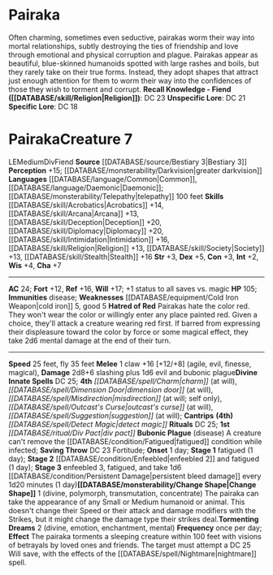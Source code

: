 ﻿---
ac: '24'
alignment: LE
all_resistance: null
burrow_speed: null
charisma: '+7'
climb_speed: null
constitution: '+3'
creature_ability:
- Bubonic Plague
- Change Shape
- Hatred of Red
- Tormenting Dreams
creature_family: '[[DATABASE/monsterfamily/Div|Div]]'
dexterity: '+5'
element: null
fly_speed: '35'
fortitude: '+12'
hardness: null
hp: '105'
id: '1119'
immunity:
- '[[DATABASE/trait/Disease|disease]]'
intelligence: '+2'
land_speed: '25'
language:
- '[[DATABASE/language/Common|Common]]'
- '[[DATABASE/language/Daemonic|Daemonic]] ; [[DATABASE/monsterability/Telepathy|telepathy]]
  100 feet'
level: '7'
max_speed: '35'
name: Pairaka
perception: '+15'
rarity: Common
reflex: '+16'
resistance: null
rus_type_level: null
school: null
sense:
- '[[DATABASE/monsterability/Darkvision|greater darkvision]]'
size: Medium
skill:
- '[[DATABASE/skill/Acrobatics|Acrobatics]] +14'
- '[[DATABASE/skill/Arcana|Arcana]] +13'
- '[[DATABASE/skill/Deception|Deception]] +20'
- '[[DATABASE/skill/Diplomacy|Diplomacy]] +20'
- '[[DATABASE/skill/Intimidation|Intimidation]] +16'
- '[[DATABASE/skill/Religion|Religion]] +13'
- '[[DATABASE/skill/Society|Society]] +13'
- '[[DATABASE/skill/Stealth|Stealth]] +16'
source: '[[DATABASE/source/Bestiary 3|Bestiary 3]]'
speed:
- 25 feet
- fly 35 feet
spell:
- '[[DATABASE/spell/Charm|Charm]]'
- '[[DATABASE/spell/Detect Magic|DetectMagic]]'
- '[[DATABASE/spell/Dimension Door|Dimension Door]]'
- '[[DATABASE/spell/Misdirection|Misdirection]]'
- '[[DATABASE/spell/Outcast''s Curse|Outcast''s Curse]]'
- '[[DATABASE/spell/Suggestion|Suggestion]]'
strength: '+3'
strength_req: '3'
strongest_save:
- Will
swim_speed: null
trait:
- '[[DATABASE/trait/Div|Div]]'
- '[[DATABASE/trait/Fiend|Fiend]]'
type: Creature
vision: Greater darkvision
weakest_save:
- Fortitude
weakness:
- '[[DATABASE/equipment/Cold Iron Weapon|cold iron]] 5'
- good 5
will: '+17'
wisdom: '+4'

---
# Pairaka

Often charming, sometimes even seductive, pairakas worm their way into mortal relationships, subtly destroying the ties of friendship and love through emotional and physical corruption and plague. Pairakas appear as beautiful, blue-skinned humanoids spotted with large rashes and boils, but they rarely take on their true forms. Instead, they adopt shapes that attract just enough attention for them to worm their way into the confidences of those they wish to torment and corrupt.
**Recall Knowledge - Fiend ([[DATABASE/skill/Religion|Religion]])**: DC 23
**Unspecific Lore**: DC 21
**Specific Lore**: DC 18

# Pairaka<span class="item-type">Creature 7</span>

<span class="trait-alignment item-trait">LE</span><span class="trait-size item-trait">Medium</span><span class="item-trait">Div</span><span class="item-trait">Fiend</span>
**Source** [[DATABASE/source/Bestiary 3|Bestiary 3]]
**Perception** +15; [[DATABASE/monsterability/Darkvision|greater darkvision]]
**Languages** [[DATABASE/language/Common|Common]], [[DATABASE/language/Daemonic|Daemonic]]; [[DATABASE/monsterability/Telepathy|telepathy]] 100 feet
**Skills** [[DATABASE/skill/Acrobatics|Acrobatics]] +14, [[DATABASE/skill/Arcana|Arcana]] +13, [[DATABASE/skill/Deception|Deception]] +20, [[DATABASE/skill/Diplomacy|Diplomacy]] +20, [[DATABASE/skill/Intimidation|Intimidation]] +16, [[DATABASE/skill/Religion|Religion]] +13, [[DATABASE/skill/Society|Society]] +13, [[DATABASE/skill/Stealth|Stealth]] +16
**Str** +3, **Dex** +5, **Con** +3, **Int** +2, **Wis** +4, **Cha** +7

---
**AC** 24; **Fort** +12, **Ref** +16, **Will** +17; +1 status to all saves vs. magic
**HP** 105; **Immunities** disease; **Weaknesses** [[DATABASE/equipment/Cold Iron Weapon|cold iron]] 5, good 5
<span class="in-box-ability">**Hatred of Red** Pairakas hate the color red. They won't wear the color or willingly enter any place painted red. Given a choice, they'll attack a creature wearing red first. If barred from expressing their displeasure toward the color by force or some magical effect, they take 2d6 mental damage at the end of their turn.</span>

---
**Speed** 25 feet, fly 35 feet
<span class="in-box-ability">**Melee** <span class="action-icon">1</span> claw +16 [+12/+8] (agile, evil, finesse, magical), **Damage** 2d8+6 slashing plus 1d6 evil and bubonic plague</span>**Divine Innate Spells** DC 25; **4th** _[[DATABASE/spell/Charm|charm]]_ (at will), _[[DATABASE/spell/Dimension Door|dimension door]]_ (at will), _[[DATABASE/spell/Misdirection|misdirection]]_ (at will; self only), _[[DATABASE/spell/Outcast's Curse|outcast's curse]]_ (at will), _[[DATABASE/spell/Suggestion|suggestion]]_ (at will); **Cantrips** **(4th)** _[[DATABASE/spell/Detect Magic|detect magic]]_
**Rituals** DC 25; **1st** _[[DATABASE/ritual/Div Pact|div pact]]_
<span class="in-box-ability">**Bubonic Plague** (disease) A creature can't remove the [[DATABASE/condition/Fatigued|fatigued]] condition while infected; **Saving Throw** DC 23 Fortitude; **Onset** 1 day; **Stage 1** fatigued (1 day); **Stage 2** [[DATABASE/condition/Enfeebled|enfeebled 2]] and fatigued (1 day); **Stage 3** enfeebled 3, fatigued, and take 1d6 [[DATABASE/condition/Persistent Damage|persistent bleed damage]] every 1d20 minutes (1 day)</span><span class="in-box-ability">**[[DATABASE/monsterability/Change Shape|Change Shape]]** <span class="action-icon">1</span> (divine, polymorph, transmutation, concentrate) The pairaka can take the appearance of any Small or Medium humanoid or animal. This doesn't change their Speed or their attack and damage modifiers with the Strikes, but it might change the damage type their strikes deal.</span><span class="in-box-ability">**Tormenting Dreams** <span class="action-icon">2</span> (divine, emotion, enchantment, mental) **Frequency** once per day; **Effect** The pairaka torments a sleeping creature within 100 feet with visions of betrayals by loved ones and friends. The target must attempt a DC 25 Will save, with the effects of the [[DATABASE/spell/Nightmare|nightmare]] spell.</span>